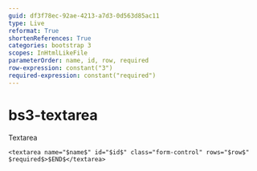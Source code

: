 ```yaml
---
guid: df3f78ec-92ae-4213-a7d3-0d563d85ac11
type: Live
reformat: True
shortenReferences: True
categories: bootstrap 3
scopes: InHtmlLikeFile
parameterOrder: name, id, row, required
row-expression: constant("3")
required-expression: constant("required")
---
```


# bs3-textarea

Textarea

```
<textarea name="$name$" id="$id$" class="form-control" rows="$row$" $required$>$END$</textarea>
```
